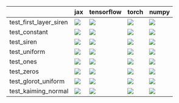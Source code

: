 |                        | jax                                                                                                                                                                                | tensorflow                                                                                                                                                                         | torch                                                                                                                                                                              | numpy                                                                                                                                                                              |
|:-----------------------|:-----------------------------------------------------------------------------------------------------------------------------------------------------------------------------------|:-----------------------------------------------------------------------------------------------------------------------------------------------------------------------------------|:-----------------------------------------------------------------------------------------------------------------------------------------------------------------------------------|:-----------------------------------------------------------------------------------------------------------------------------------------------------------------------------------|
| test_first_layer_siren | <a href="https://github.com/unifyai/ivy/actions/runs/4524861945/jobs/7968965827" rel="noopener noreferrer" target="_blank"><img src=https://img.shields.io/badge/-failure-red></a> | <a href="https://github.com/unifyai/ivy/actions/runs/4524861945/jobs/7968965827" rel="noopener noreferrer" target="_blank"><img src=https://img.shields.io/badge/-failure-red></a> | <a href="https://github.com/unifyai/ivy/actions/runs/4524861945/jobs/7968965827" rel="noopener noreferrer" target="_blank"><img src=https://img.shields.io/badge/-failure-red></a> | <a href="https://github.com/unifyai/ivy/actions/runs/4524861945/jobs/7968965827" rel="noopener noreferrer" target="_blank"><img src=https://img.shields.io/badge/-failure-red></a> |
| test_constant          | <a href="https://github.com/unifyai/ivy/actions/runs/4524861945/jobs/7968965827" rel="noopener noreferrer" target="_blank"><img src=https://img.shields.io/badge/-failure-red></a> | <a href="https://github.com/unifyai/ivy/actions/runs/4524861945/jobs/7968965827" rel="noopener noreferrer" target="_blank"><img src=https://img.shields.io/badge/-failure-red></a> | <a href="https://github.com/unifyai/ivy/actions/runs/4524861945/jobs/7968965827" rel="noopener noreferrer" target="_blank"><img src=https://img.shields.io/badge/-failure-red></a> | <a href="https://github.com/unifyai/ivy/actions/runs/4524861945/jobs/7968965827" rel="noopener noreferrer" target="_blank"><img src=https://img.shields.io/badge/-failure-red></a> |
| test_siren             | <a href="https://github.com/unifyai/ivy/actions/runs/4524861945/jobs/7968965827" rel="noopener noreferrer" target="_blank"><img src=https://img.shields.io/badge/-failure-red></a> | <a href="https://github.com/unifyai/ivy/actions/runs/4524613517/jobs/7968565622" rel="noopener noreferrer" target="_blank"><img src=https://img.shields.io/badge/-failure-red></a> | <a href="https://github.com/unifyai/ivy/actions/runs/4524613517/jobs/7968565622" rel="noopener noreferrer" target="_blank"><img src=https://img.shields.io/badge/-failure-red></a> | <a href="https://github.com/unifyai/ivy/actions/runs/4524861945/jobs/7968965827" rel="noopener noreferrer" target="_blank"><img src=https://img.shields.io/badge/-failure-red></a> |
| test_uniform           | <a href="https://github.com/unifyai/ivy/actions/runs/4524613517/jobs/7968565622" rel="noopener noreferrer" target="_blank"><img src=https://img.shields.io/badge/-failure-red></a> | <a href="https://github.com/unifyai/ivy/actions/runs/4524613517/jobs/7968565622" rel="noopener noreferrer" target="_blank"><img src=https://img.shields.io/badge/-failure-red></a> | <a href="https://github.com/unifyai/ivy/actions/runs/4524613517/jobs/7968565622" rel="noopener noreferrer" target="_blank"><img src=https://img.shields.io/badge/-failure-red></a> | <a href="https://github.com/unifyai/ivy/actions/runs/4524613517/jobs/7968565622" rel="noopener noreferrer" target="_blank"><img src=https://img.shields.io/badge/-failure-red></a> |
| test_ones              | <a href="https://github.com/unifyai/ivy/actions/runs/4524861945/jobs/7968965827" rel="noopener noreferrer" target="_blank"><img src=https://img.shields.io/badge/-failure-red></a> | <a href="https://github.com/unifyai/ivy/actions/runs/4524861945/jobs/7968965827" rel="noopener noreferrer" target="_blank"><img src=https://img.shields.io/badge/-failure-red></a> | <a href="https://github.com/unifyai/ivy/actions/runs/4524861945/jobs/7968965827" rel="noopener noreferrer" target="_blank"><img src=https://img.shields.io/badge/-failure-red></a> | <a href="https://github.com/unifyai/ivy/actions/runs/4524861945/jobs/7968965827" rel="noopener noreferrer" target="_blank"><img src=https://img.shields.io/badge/-failure-red></a> |
| test_zeros             | <a href="https://github.com/unifyai/ivy/actions/runs/4524613517/jobs/7968565622" rel="noopener noreferrer" target="_blank"><img src=https://img.shields.io/badge/-failure-red></a> | <a href="https://github.com/unifyai/ivy/actions/runs/4524613517/jobs/7968565622" rel="noopener noreferrer" target="_blank"><img src=https://img.shields.io/badge/-failure-red></a> | <a href="https://github.com/unifyai/ivy/actions/runs/4524613517/jobs/7968565622" rel="noopener noreferrer" target="_blank"><img src=https://img.shields.io/badge/-failure-red></a> | <a href="https://github.com/unifyai/ivy/actions/runs/4524613517/jobs/7968565622" rel="noopener noreferrer" target="_blank"><img src=https://img.shields.io/badge/-failure-red></a> |
| test_glorot_uniform    | <a href="https://github.com/unifyai/ivy/actions/runs/4524861945/jobs/7968965827" rel="noopener noreferrer" target="_blank"><img src=https://img.shields.io/badge/-failure-red></a> | <a href="https://github.com/unifyai/ivy/actions/runs/4524861945/jobs/7968965827" rel="noopener noreferrer" target="_blank"><img src=https://img.shields.io/badge/-failure-red></a> | <a href="https://github.com/unifyai/ivy/actions/runs/4524861945/jobs/7968965827" rel="noopener noreferrer" target="_blank"><img src=https://img.shields.io/badge/-failure-red></a> | <a href="https://github.com/unifyai/ivy/actions/runs/4524861945/jobs/7968965827" rel="noopener noreferrer" target="_blank"><img src=https://img.shields.io/badge/-failure-red></a> |
| test_kaiming_normal    | <a href="https://github.com/unifyai/ivy/actions/runs/4524861945/jobs/7968965827" rel="noopener noreferrer" target="_blank"><img src=https://img.shields.io/badge/-failure-red></a> | <a href="https://github.com/unifyai/ivy/actions/runs/4524861945/jobs/7968965827" rel="noopener noreferrer" target="_blank"><img src=https://img.shields.io/badge/-failure-red></a> | <a href="https://github.com/unifyai/ivy/actions/runs/4524861945/jobs/7968965827" rel="noopener noreferrer" target="_blank"><img src=https://img.shields.io/badge/-failure-red></a> | <a href="https://github.com/unifyai/ivy/actions/runs/4524861945/jobs/7968965827" rel="noopener noreferrer" target="_blank"><img src=https://img.shields.io/badge/-failure-red></a> |